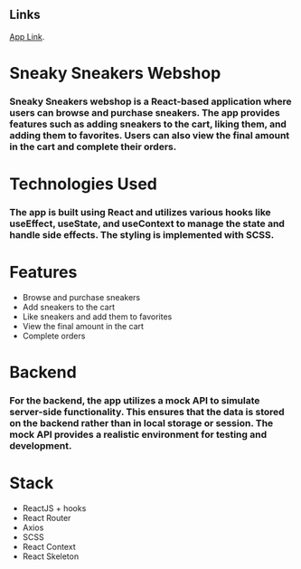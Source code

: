 ## Links

[App Link](https://becodeorg.github.io/verou-4-react-advanced-NickMarinade/).

# Sneaky Sneakers Webshop

### Sneaky Sneakers webshop is a React-based application where users can browse and purchase sneakers. The app provides features such as adding sneakers to the cart, liking them, and adding them to favorites. Users can also view the final amount in the cart and complete their orders.

# Technologies Used

### The app is built using React and utilizes various hooks like useEffect, useState, and useContext to manage the state and handle side effects. The styling is implemented with SCSS.


# Features

* Browse and purchase sneakers
* Add sneakers to the cart
* Like sneakers and add them to favorites
* View the final amount in the cart
* Complete orders

# Backend

### For the backend, the app utilizes a mock API to simulate server-side functionality. This ensures that the data is stored on the backend rather than in local storage or session. The mock API provides a realistic environment for testing and development.

# Stack

* ReactJS + hooks
* React Router
* Axios
* SCSS
* React Context
* React Skeleton
